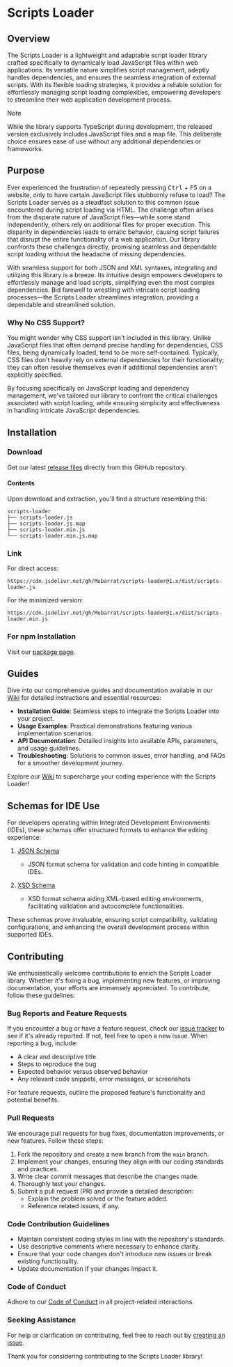 # Scripts Loader

## Overview

The Scripts Loader is a lightweight and adaptable script loader library crafted specifically to dynamically load JavaScript files within web applications. Its versatile nature simplifies script management, adeptly handles dependencies, and ensures the seamless integration of external scripts. With its flexible loading strategies, it provides a reliable solution for effortlessly managing script loading complexities, empowering developers to streamline their web application development process.

> [!NOTE]
> While the library supports TypeScript during development, the released version exclusively includes JavaScript files and a map file. This deliberate choice ensures ease of use without any additional dependencies or frameworks.

## Purpose

Ever experienced the frustration of repeatedly pressing <kbd>Ctrl</kbd> + <kbd>F5</kbd> on a website, only to have certain JavaScript files stubbornly refuse to load? The Scripts Loader serves as a steadfast solution to this common issue encountered during script loading via HTML. The challenge often arises from the disparate nature of JavaScript files—while some stand independently, others rely on additional files for proper execution. This disparity in dependencies leads to erratic behavior, causing script failures that disrupt the entire functionality of a web application. Our library confronts these challenges directly, promising seamless and dependable script loading without the headache of missing dependencies.

With seamless support for both JSON and XML syntaxes, integrating and utilizing this library is a breeze. Its intuitive design empowers developers to effortlessly manage and load scripts, simplifying even the most complex dependencies. Bid farewell to wrestling with intricate script loading processes—the Scripts Loader streamlines integration, providing a dependable and streamlined solution.

### Why No CSS Support?

You might wonder why CSS support isn't included in this library. Unlike JavaScript files that often demand precise handling for dependencies, CSS files, being dynamically loaded, tend to be more self-contained. Typically, CSS files don't heavily rely on external dependencies for their functionality; they can often resolve themselves even if additional dependencies aren't explicitly specified.

By focusing specifically on JavaScript loading and dependency management, we've tailored our library to confront the critical challenges associated with script loading, while ensuring simplicity and effectiveness in handling intricate JavaScript dependencies.

## Installation
### Download
Get our latest [release files](https://github.com/Mubarrat/scripts-loader/releases) directly from this GitHub repository.

#### Contents
Upon download and extraction, you'll find a structure resembling this:
```
scripts-loader
├── scripts-loader.js
├── scripts-loader.js.map
├── scripts-loader.min.js
└── scripts-loader.min.js.map
```

### Link
For direct access:
```
https://cdn.jsdelivr.net/gh/Mubarrat/scripts-loader@1.x/dist/scripts-loader.js
```
For the minimized version:
```
https://cdn.jsdelivr.net/gh/Mubarrat/scripts-loader@1.x/dist/scripts-loader.min.js
```

### For npm Installation
Visit our [package page](https://github.com/Mubarrat/scripts-loader/pkgs/npm/scripts-loader).

## Guides

Dive into our comprehensive guides and documentation available in our [Wiki](https://github.com/Mubarrat/scripts-loader/wiki) for detailed instructions and essential resources:

- **Installation Guide**: Seamless steps to integrate the Scripts Loader into your project.
- **Usage Examples**: Practical demonstrations featuring various implementation scenarios.
- **API Documentation**: Detailed insights into available APIs, parameters, and usage guidelines.
- **Troubleshooting**: Solutions to common issues, error handling, and FAQs for a smoother development journey.

Explore our [Wiki](https://github.com/Mubarrat/scripts-loader/wiki) to supercharge your coding experience with the Scripts Loader!

## Schemas for IDE Use

For developers operating within Integrated Development Environments (IDEs), these schemas offer structured formats to enhance the editing experience:

1. [JSON Schema](https://cdn.jsdelivr.net/gh/Mubarrat/scripts-loader@1.x/schema.json)
   - JSON format schema for validation and code hinting in compatible IDEs.

2. [XSD Schema](https://cdn.jsdelivr.net/gh/Mubarrat/scripts-loader@1.x/schema.xsd)
   - XSD format schema aiding XML-based editing environments, facilitating validation and autocomplete functionalities.

These schemas prove invaluable, ensuring script compatibility, validating configurations, and enhancing the overall development process within supported IDEs.

## Contributing

We enthusiastically welcome contributions to enrich the Scripts Loader library. Whether it's fixing a bug, implementing new features, or improving documentation, your efforts are immensely appreciated. To contribute, follow these guidelines:

### Bug Reports and Feature Requests

If you encounter a bug or have a feature request, check our [issue tracker](https://github.com/Mubarrat/scripts-loader/issues) to see if it's already reported. If not, feel free to open a new issue. When reporting a bug, include:

- A clear and descriptive title
- Steps to reproduce the bug
- Expected behavior versus observed behavior
- Any relevant code snippets, error messages, or screenshots

For feature requests, outline the proposed feature's functionality and potential benefits.

### Pull Requests

We encourage pull requests for bug fixes, documentation improvements, or new features. Follow these steps:

1. Fork the repository and create a new branch from the `main` branch.
2. Implement your changes, ensuring they align with our coding standards and practices.
3. Write clear commit messages that describe the changes made.
4. Thoroughly test your changes.
5. Submit a pull request (PR) and provide a detailed description:
   - Explain the problem solved or the feature added.
   - Reference related issues, if any.

### Code Contribution Guidelines

- Maintain consistent coding styles in line with the repository's standards.
- Use descriptive comments where necessary to enhance clarity.
- Ensure that your code changes don't introduce new issues or break existing functionality.
- Update documentation if your changes impact it.

### Code of Conduct

Adhere to our [Code of Conduct](Code_oF_Conduct.md) in all project-related interactions.

### Seeking Assistance

For help or clarification on contributing, feel free to reach out by [creating an issue](https://github.com/Mubarrat/scripts-loader/issues).

Thank you for considering contributing to the Scripts Loader library!
